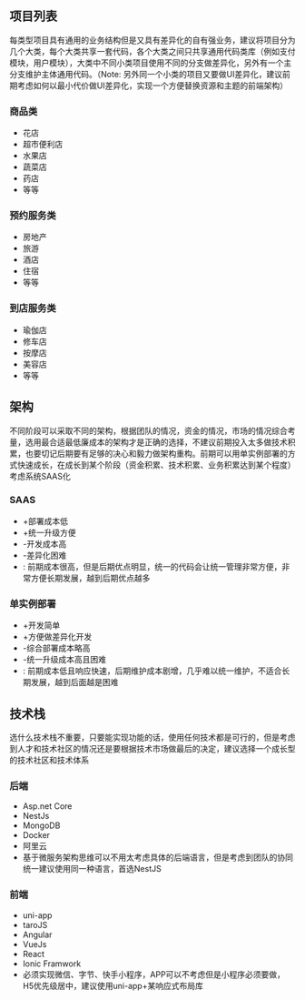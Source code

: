 ## 项目列表
每类型项目具有通用的业务结构但是又具有差异化的自有强业务，建议将项目分为几个大类，每个大类共享一套代码，各个大类之间只共享通用代码类库（例如支付模块，用户模块），大类中不同小类项目使用不同的分支做差异化，另外有一个主分支维护主体通用代码。（Note: 另外同一个小类的项目又要做UI差异化，建议前期考虑如何以最小代价做UI差异化，实现一个方便替换资源和主题的前端架构）

### 商品类
* 花店
* 超市便利店
* 水果店
* 蔬菜店
* 药店
* 等等

### 预约服务类
* 房地产
* 旅游
* 酒店
* 住宿
* 等等

### 到店服务类
* 瑜伽店
* 修车店
* 按摩店
* 美容店
* 等等

## 架构
不同阶段可以采取不同的架构，根据团队的情况，资金的情况，市场的情况综合考量，选用最合适最低廉成本的架构才是正确的选择，不建议前期投入太多做技术积累，也要切记后期要有足够的决心和毅力做架构重构。前期可以用单实例部署的方式快速成长，在成长到某个阶段（资金积累、技术积累、业务积累达到某个程度）考虑系统SAAS化

### SAAS
* +部署成本低
* +统一升级方便
* -开发成本高
* -差异化困难
* : 前期成本很高，但是后期优点明显，统一的代码会让统一管理非常方便，非常方便长期发展，越到后期优点越多

### 单实例部署
* +开发简单
* +方便做差异化开发
* -综合部署成本略高
* -统一升级成本高且困难
* : 前期成本低且响应快速，后期维护成本剧增，几乎难以统一维护，不适合长期发展，越到后面越是困难

## 技术栈
选什么技术栈不重要，只要能实现功能的话，使用任何技术都是可行的，但是考虑到人才和技术社区的情况还是要根据技术市场做最后的决定，建议选择一个成长型的技术社区和技术体系

### 后端
* Asp.net Core
* NestJs
* MongoDB
* Docker
* 阿里云
* 基于微服务架构思维可以不用太考虑具体的后端语言，但是考虑到团队的协同统一建议使用同一种语言，首选NestJS

### 前端
* uni-app
* taroJS
* Angular
* VueJs
* React
* Ionic Framwork
* 必须实现微信、字节、快手小程序，APP可以不考虑但是小程序必须要做，H5优先级居中，建议使用uni-app+某响应式布局库

